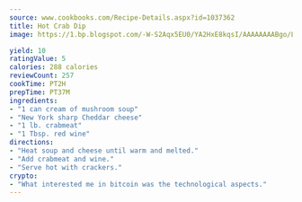 ```yaml
---
source: www.cookbooks.com/Recipe-Details.aspx?id=1037362
title: Hot Crab Dip
image: https://1.bp.blogspot.com/-W-S2Aqx5EU0/YA2HxE8kqsI/AAAAAAAABgo/LNxJ2X_rvYgPNsplYMgQNjuwxaZ0e3pQQCLcBGAsYHQ/s320/17.png

yield: 10
ratingValue: 5
calories: 288 calories
reviewCount: 257
cookTime: PT2H
prepTime: PT37M
ingredients:
- "1 can cream of mushroom soup"
- "New York sharp Cheddar cheese"
- "1 lb. crabmeat"
- "1 Tbsp. red wine"
directions:
- "Heat soup and cheese until warm and melted."
- "Add crabmeat and wine."
- "Serve hot with crackers."
crypto:
- "What interested me in bitcoin was the technological aspects."
---
```

